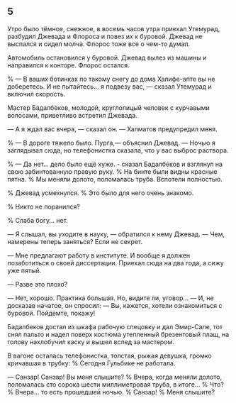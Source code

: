 ## 5

Утро было тёмное, снежное, в восемь часов утра приехал Утемурад, разбудил Джевада и Флороса и повез их к буровой.
Джевад не выспался и сидел молча.
Флорос тоже все о чем-то думал.

Автомобиль остановился у буровой.
Джевад вылез из машины и направился к конторе.
Флорос остался.

% — В ваших ботинках по такому снегу до дома Халифе-апте вы не доберетесь.
И не пытайтесь... я подвезу вас, — сказал Утемурад и включил скорость.

Мастер Бадалбеков, молодой, круглолицый человек с курчавыми волосами, приветливо встретил Джевада.

— А я ждал вас вчера, — сказал он.
— Халматов предупредил меня.

% — В дороге тяжело было.
Пурга,— объяснил Джевад.
— Ночью я заглядывал сюда, но телефонистка сказала, что у вас выброс раствора.

% — Да нет... дело было ещё хуже. - сказал Бадалбеков и взглянул на свою забинтованную правую руку.
% На бинте были видны красные пятна.
% Мы меняли долото, поломалась труба.
Вспотели полностью.

% Джевад усмехнулся.
% Это было для него очень знакомо.

% Никто не поранился?

% Слаба богу... нет.

— Я слышал, вы уходите в науку, — обратился к нему Джевад. — Чем,  намерены теперь заняться?
Если не секрет.

— Мне предлагают работу в институте.
И вообще я должен позаботиться о своей диссертации.
Приехал сюда на два года, а сижу уже пятый.

— Разве это плохо?

— Нет, хорошо.
Практика большая.
Но, видите ли, уговор... — И, не досказав начатое, он спросил: — Вы, кажется, хотели ознакомиться с буровой.
Пойдемте, покажу!

Бадалбеков достал из шкафа рабочую спецовку и дал Эмир-Сале, тот снял пальто и надел поверх костюма утепленный брезентовый плащ, на голову нахлобучил каску и вышел вслед за мастером.

В вагоне осталась телефонистка, толстая, рыжая девушка, громко кричавшая в трубку:
% Сегодня Гульбике не работала.

— Санзар!
Санзар!
Вы меня слышите?
% Вчера, когда меняли долото, поломалась сто сорока шести миллиметровая труба, в итоге...
% Что?
% Вчера... то есть прошедшей ночью.
% Санзар!
% Меня слышите?
